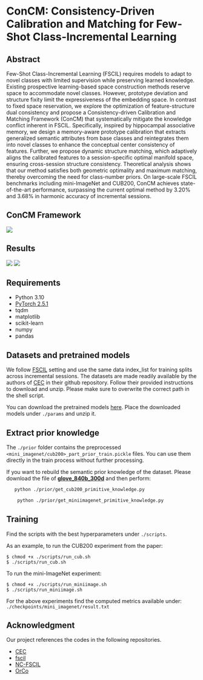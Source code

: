 # ConCM: Consistency-Driven Calibration and Matching for Few-Shot Class-Incremental Learning

## Abstract
Few-Shot Class-Incremental Learning (FSCIL) requires models to adapt to novel classes with limited supervision while preserving learned knowledge. Existing prospective learning-based space construction methods reserve space to accommodate novel classes. However, prototype deviation and structure fixity limit the expressiveness of the embedding space. In contrast to fixed space reservation, we explore the optimization of feature-structure dual consistency and propose a Consistency-driven Calibration and Matching Framework (ConCM) that systematically mitigate the knowledge conflict inherent in FSCIL. Specifically, inspired by hippocampal associative memory, we design a memory-aware prototype calibration that extracts generalized semantic attributes from base classes and reintegrates them into novel classes to enhance the conceptual center consistency of features. Further, we propose dynamic structure matching, which adaptively aligns the calibrated features to a session-specific optimal manifold space, ensuring cross-session structure consistency. Theoretical analysis shows that our method satisfies both geometric optimality and maximum matching, thereby overcoming the need for class-number priors. On large-scale FSCIL benchmarks including mini-ImageNet and CUB200, ConCM achieves state-of-the-art performance, surpassing the current optimal method by 3.20% and 3.68% in harmonic accuracy of incremental sessions.

## ConCM Framework

<img src='./figures/framework.jpg'>

## Results

<img src='./figures/visualization.png'>
<img src='./figures/sota.png'>

## Requirements
- Python 3.10
- [PyTorch 2.5.1](https://pytorch.org)
- tqdm
- matplotlib
- scikit-learn
- numpy
- pandas


## Datasets and pretrained models
We follow [FSCIL](https://github.com/xyutao/fscil) setting and use the same data index_list for training splits across incremental sessions. The datasets are made readily available by the authors of [CEC](https://github.com/icoz69/CEC-CVPR2021?tab=readme-ov-file#datasets-and-pretrained-models) in their github repository. Follow their provided instructions to download and unzip. Please make sure to overwrite the correct path in the shell script.


You can download the pretrained models [here](https://transfer.pcloud.com/download.html?code=5ZAndh5ZTlUU2rwxXzbZJskp7ZXQ6Dt4BX0Y5Ek51D38BmqktPd6e7). Place the downloaded models under `./params` and unzip it. 



## Extract prior knowledge
The `./prior` folder contains the preprocessed `<mini_imagenet/cub200>_part_prior_train.pickle` files. You can use them directly in the train process without further processing.

 If you want to rebuild the semantic prior knowledge of the dataset. Please download the file of [**glove_840b_300d**](https://nlp.stanford.edu/data/glove.840B.300d.zip) and then perform:
 ```bash
    python ./prior/get_cub200_primitive_knowledge.py
```

```bash
    python ./prior/get_miniimagenet_primitive_knowledge.py
```


## Training
Find the scripts with the best hyperparameters under `./scripts`. 

As an example, to run the CUB200 experiment from the paper:
   
    $ chmod +x ./scripts/run_cub.sh
    $ ./scripts/run_cub.sh
    
To run the mini-ImageNet experiment:

    $ chmod +x ./scripts/run_miniimage.sh
    $ ./scripts/run_miniimage.sh

For the above experiments find the computed metrics available under: `./checkpoints/mini_imagenet/result.txt`


## Acknowledgment
Our project references the codes in the following repositories.

- [CEC](https://github.com/icoz69/CEC-CVPR2021)
- [fscil](https://github.com/xyutao/fscil)
- [NC-FSCIL](https://github.com/NeuralCollapseApplications/FSCIL)
- [OrCo](https://github.com/noorahmedds/OrCo)






